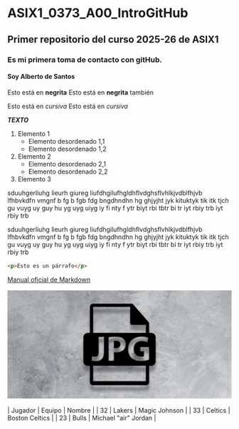 # ASIX1_0373_A00_IntroGitHub
## Primer repositorio del curso 2025-26 de ASIX1
### Es mi primera toma de contacto con gitHub.
#### Soy Alberto de Santos

Esto está en __negrita__
Esto está en **negrita** también

Esto está en _cursiva_
Esto está en *cursiva*

**_TEXTO_**

1. Elemento 1
    * Elemento desordenado 1,1
    * Elemento desordenado 1,2
2. Elemento 2
    * Elemento desordenado 2,1
    * Elemento desordenado 2,2
3. Elemento 3

sduuhgerliuhg lieurh giureg liufdhgilufhgldhflvdghsflvhlkjvdblfhjvb lfhbvkdfn vmgnf b fg b fgb fdg bngdhndhn hg ghjyjht jyk kituktyk tik itk tjch gu vuyg uy guy hu yg uyg uiyg iy fi nty f ytr biyt rbi tbtr bi tr iyt rbiy trb iyt rbiy trb

sduuhgerliuhg lieurh giureg liufdhgilufhgldhflvdghsflvhlkjvdblfhjvb lfhbvkdfn vmgnf b fg b fgb fdg bngdhndhn hg ghjyjht jyk kituktyk tik itk tjch gu vuyg uy guy hu yg uyg uiyg iy fi nty f ytr biyt rbi tbtr bi tr iyt rbiy trb iyt rbiy trb

```html
<p>Esto es un párrafo</p>
```
[Manual oficial de Markdown](https://markdown.es/ "Texto adicional sobre el enlace")

![alt text](./imagen1.jpg "Imagen random de un archivo")


| Jugador | Equipo | Nombre |
| 32 | Lakers | Magic Johnson |
| 33 | Celtics | Boston Celtics |
| 23 | Bulls | Michael "air" Jordan |






